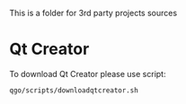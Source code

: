 This is a folder for 3rd party projects sources

Qt Creator
==========

To download Qt Creator please use script:

    qgo/scripts/downloadqtcreator.sh